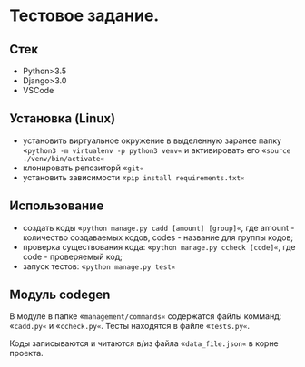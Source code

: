 # Тестовое задание.
## Стек

* Python>3.5
* Django>3.0
* VSCode

## Установка (Linux)

- установить виртуальное окружение в выделенную заранее папку «`python3 -m virtualenv -p python3 venv«` и активировать его «`source ./venv/bin/activate«`
- клонировать репозиторй «`git«`
- установить зависимости «`pip install requirements.txt«`

## Использование

- создать коды «`python manage.py cadd [amount] [group]«`, где amount - количество создаваемых кодов, codes - название для группы кодов;
- проверка существования кода: «`python manage.py ccheck [code]«`, где code - проверяемый код;
- запуск тестов: «`python manage.py test«`

## Модуль codegen

В модуле в папке «`management/commands«` содержатся файлы комманд: «`cadd.py«` и «`ccheck.py«`.
Тесты находятся в файле «`tests.py«`.

Коды записываются и читаются в/из файла «`data_file.json«` в корне проекта.